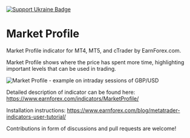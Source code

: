 [![Support Ukraine Badge](https://bit.ly/support-ukraine-now)](https://github.com/support-ukraine/support-ukraine)
# Market Profile
Market Profile indicator for MT4, MT5, and cTrader by EarnForex.com.

Market Profile shows where the price has spent more time, highlighting important levels that can be used in trading.

![Market Profile - example on intraday sessions of GBP/USD](https://github.com/EarnForex/MarketProfile/blob/master/README%20Images/Market%20Profile%20(Intraday).png)

Detailed description of indicator can be found here:
https://www.earnforex.com/indicators/MarketProfile/

Installation instructions:
https://www.earnforex.com/blog/metatrader-indicators-user-tutorial/

Contributions in form of discussions and pull requests are welcome!
